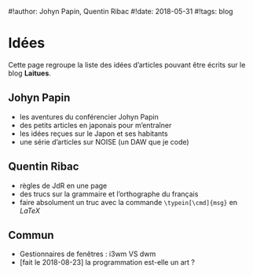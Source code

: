 #!author: Johyn Papin, Quentin Ribac
#!date: 2018-05-31
#!tags: blog

# Idées
Cette page regroupe la liste des idées d’articles pouvant être écrits sur le blog **Laitues**.

## Johyn Papin
* les aventures du conférencier Johyn Papin
* des petits articles en japonais pour m’entraîner
* les idées reçues sur le Japon et ses habitants
* une série d’articles sur NOISE (un DAW que je code)

## Quentin Ribac
* règles de JdR en une page
* des trucs sur la grammaire et l’orthographe du français
* faire absolument un truc avec la commande `\typein[\cmd]{msg}` en *LaTeX*

## Commun
* Gestionnaires de fenêtres : i3wm VS dwm
* [fait le 2018-08-23] la programmation est-elle un art ?
